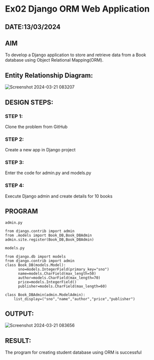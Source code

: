 # Ex02 Django ORM Web Application
## DATE:13/03/2024
## AIM
To develop a Django application to store and retrieve data from a Book database using Object Relational Mapping(ORM).

## Entity Relationship Diagram:
![Screenshot 2024-03-21 083207](https://github.com/Balunithu/ORM/assets/161273477/55c78b24-596e-44e6-84db-406a4113918e)


## DESIGN STEPS:

### STEP 1:
Clone the problem from GitHub

### STEP 2:
Create a new app in Django project

### STEP 3:
Enter the code for admin.py and models.py

### STEP 4:
Execute Django admin and create details for 10 books

## PROGRAM
```
admin.py

from django.contrib import admin
from .models import Book_DB,Book_DBAdmin
admin.site.register(Book_DB,Book_DBAdmin)

models.py

from django.db import models
from django.contrib import admin
class Book_DB(models.Model):
      sno=models.IntegerField(primary_key="sno")
      name=models.CharField(max_length=50)
      author=models.CharField(max_length=70)
      price=models.IntegerField()
      publisher=models.CharField(max_length=60)

class Book_DBAdmin(admin.ModelAdmin):
    list_display=("sno","name","author","price","publisher")
```

## OUTPUT:

![Screenshot 2024-03-21 083656](https://github.com/Balunithu/ORM/assets/161273477/a3f318ec-b505-42c6-b63e-97f9dd9677ba)


## RESULT:
The program  for creating student database using ORM is successful
